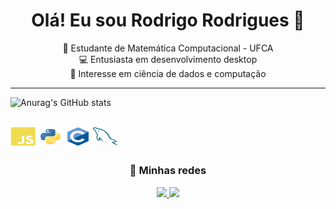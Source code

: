 <h1 align="center">Olá! Eu sou Rodrigo Rodrigues 👋</h1>

<p align="center">
  🌱 Estudante de Matemática Computacional - UFCA <br/>
  💻 Entusiasta em desenvolvimento desktop <br/>
  🔬 Interesse em ciência de dados e computação <br/>
</p>

---
![Anurag's GitHub stats](https://github-readme-stats.vercel.app/api?username=rodrigorcj&show_icons=true&theme=synthwave)

  

<div style="display: inline_block"><br>
  <img align="center" alt="Rodrigo-Js" height="30" width="40" src="https://raw.githubusercontent.com/devicons/devicon/master/icons/javascript/javascript-plain.svg">
  <img align="center" alt="Rodrigoa-Python" height="30" width="40" src="https://raw.githubusercontent.com/devicons/devicon/master/icons/python/python-original.svg">
  <img align="center" alt="Rodrigo-C" height="30" width="40" src="https://raw.githubusercontent.com/devicons/devicon/master/icons/c/c-original.svg">
  <img align="center" alt="Leticia-SQL" height="30" width="40" src="https://raw.githubusercontent.com/devicons/devicon/master/icons/mysql/mysql-original.svg">

</div>

##

<h3 align="center">🔗 Minhas redes</h3>

<p align="center">
  <a href="mailto:of606421@gmail.com">
    <img src="https://img.shields.io/badge/-Email-EA4335?style=for-the-badge&logo=gmail&logoColor=white"/>
  </a>
  <a href="https://github.com/rodrigorcj" target="_blank">
    <img src="https://img.shields.io/badge/-GitHub-181717?style=for-the-badge&logo=github&logoColor=white"/>
  </a>
</p>
